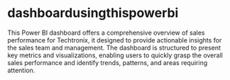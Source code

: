 # dashboardusingthispowerbi
This Power BI dashboard offers a comprehensive overview of sales performance for Techtronix, it designed to provide actionable insights for the sales team and management. The dashboard is structured to present key metrics and visualizations, enabling users to quickly grasp the overall sales performance and identify trends, patterns, and areas requiring attention.
